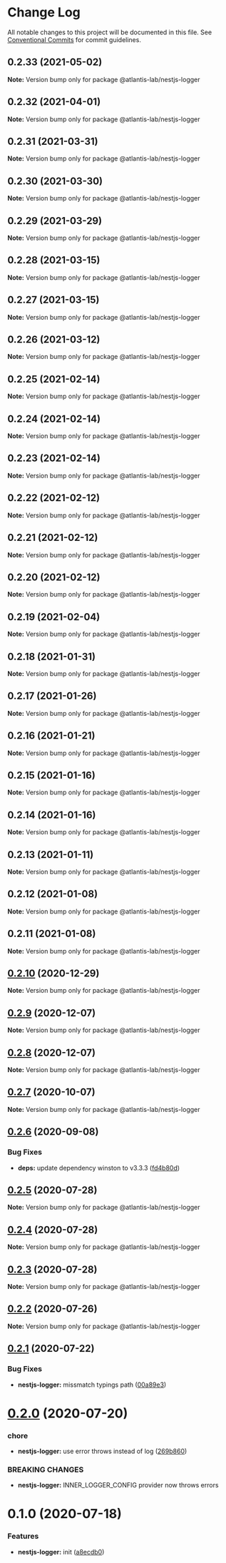 # Change Log

All notable changes to this project will be documented in this file.
See [Conventional Commits](https://conventionalcommits.org) for commit guidelines.

## 0.2.33 (2021-05-02)

**Note:** Version bump only for package @atlantis-lab/nestjs-logger





## 0.2.32 (2021-04-01)

**Note:** Version bump only for package @atlantis-lab/nestjs-logger





## 0.2.31 (2021-03-31)

**Note:** Version bump only for package @atlantis-lab/nestjs-logger





## 0.2.30 (2021-03-30)

**Note:** Version bump only for package @atlantis-lab/nestjs-logger





## 0.2.29 (2021-03-29)

**Note:** Version bump only for package @atlantis-lab/nestjs-logger





## 0.2.28 (2021-03-15)

**Note:** Version bump only for package @atlantis-lab/nestjs-logger

## 0.2.27 (2021-03-15)

**Note:** Version bump only for package @atlantis-lab/nestjs-logger

## 0.2.26 (2021-03-12)

**Note:** Version bump only for package @atlantis-lab/nestjs-logger

## 0.2.25 (2021-02-14)

**Note:** Version bump only for package @atlantis-lab/nestjs-logger

## 0.2.24 (2021-02-14)

**Note:** Version bump only for package @atlantis-lab/nestjs-logger

## 0.2.23 (2021-02-14)

**Note:** Version bump only for package @atlantis-lab/nestjs-logger

## 0.2.22 (2021-02-12)

**Note:** Version bump only for package @atlantis-lab/nestjs-logger

## 0.2.21 (2021-02-12)

**Note:** Version bump only for package @atlantis-lab/nestjs-logger

## 0.2.20 (2021-02-12)

**Note:** Version bump only for package @atlantis-lab/nestjs-logger

## 0.2.19 (2021-02-04)

**Note:** Version bump only for package @atlantis-lab/nestjs-logger

## 0.2.18 (2021-01-31)

**Note:** Version bump only for package @atlantis-lab/nestjs-logger

## 0.2.17 (2021-01-26)

**Note:** Version bump only for package @atlantis-lab/nestjs-logger

## 0.2.16 (2021-01-21)

**Note:** Version bump only for package @atlantis-lab/nestjs-logger

## 0.2.15 (2021-01-16)

**Note:** Version bump only for package @atlantis-lab/nestjs-logger

## 0.2.14 (2021-01-16)

**Note:** Version bump only for package @atlantis-lab/nestjs-logger

## 0.2.13 (2021-01-11)

**Note:** Version bump only for package @atlantis-lab/nestjs-logger

## 0.2.12 (2021-01-08)

**Note:** Version bump only for package @atlantis-lab/nestjs-logger

## 0.2.11 (2021-01-08)

**Note:** Version bump only for package @atlantis-lab/nestjs-logger

## [0.2.10](https://github.com/Atlantis-Lab/nestjs/compare/@atlantis-lab/nestjs-logger@0.2.9...@atlantis-lab/nestjs-logger@0.2.10) (2020-12-29)

**Note:** Version bump only for package @atlantis-lab/nestjs-logger

## [0.2.9](https://github.com/Atlantis-Lab/nestjs/compare/@atlantis-lab/nestjs-logger@0.2.8...@atlantis-lab/nestjs-logger@0.2.9) (2020-12-07)

**Note:** Version bump only for package @atlantis-lab/nestjs-logger

## [0.2.8](https://github.com/Atlantis-Lab/nestjs/compare/@atlantis-lab/nestjs-logger@0.2.7...@atlantis-lab/nestjs-logger@0.2.8) (2020-12-07)

**Note:** Version bump only for package @atlantis-lab/nestjs-logger

## [0.2.7](https://github.com/Atlantis-Lab/nestjs/compare/@atlantis-lab/nestjs-logger@0.2.6...@atlantis-lab/nestjs-logger@0.2.7) (2020-10-07)

**Note:** Version bump only for package @atlantis-lab/nestjs-logger

## [0.2.6](https://github.com/Atlantis-Lab/nestjs/compare/@atlantis-lab/nestjs-logger@0.2.5...@atlantis-lab/nestjs-logger@0.2.6) (2020-09-08)

### Bug Fixes

- **deps:** update dependency winston to v3.3.3 ([fd4b80d](https://github.com/Atlantis-Lab/nestjs/commit/fd4b80d5f7c66f00caa73529c55bde5a24ffa251))

## [0.2.5](https://github.com/Atlantis-Lab/nestjs/compare/@atlantis-lab/nestjs-logger@0.2.4...@atlantis-lab/nestjs-logger@0.2.5) (2020-07-28)

**Note:** Version bump only for package @atlantis-lab/nestjs-logger

## [0.2.4](https://github.com/Atlantis-Lab/nestjs/compare/@atlantis-lab/nestjs-logger@0.2.3...@atlantis-lab/nestjs-logger@0.2.4) (2020-07-28)

**Note:** Version bump only for package @atlantis-lab/nestjs-logger

## [0.2.3](https://github.com/Atlantis-Lab/nestjs/compare/@atlantis-lab/nestjs-logger@0.2.2...@atlantis-lab/nestjs-logger@0.2.3) (2020-07-28)

**Note:** Version bump only for package @atlantis-lab/nestjs-logger

## [0.2.2](https://github.com/Atlantis-Lab/nestjs/compare/@atlantis-lab/nestjs-logger@0.2.1...@atlantis-lab/nestjs-logger@0.2.2) (2020-07-26)

**Note:** Version bump only for package @atlantis-lab/nestjs-logger

## [0.2.1](https://github.com/Atlantis-Lab/nestjs/compare/@atlantis-lab/nestjs-logger@0.2.0...@atlantis-lab/nestjs-logger@0.2.1) (2020-07-22)

### Bug Fixes

- **nestjs-logger:** missmatch typings path ([00a89e3](https://github.com/Atlantis-Lab/nestjs/commit/00a89e3ef171ddcea2a5d229fad2b3bc128576fa))

# [0.2.0](https://github.com/Atlantis-Lab/nestjs/compare/@atlantis-lab/nestjs-logger@0.1.0...@atlantis-lab/nestjs-logger@0.2.0) (2020-07-20)

### chore

- **nestjs-logger:** use error throws instead of log ([269b860](https://github.com/Atlantis-Lab/nestjs/commit/269b860ea5354ce42aadf03e63d635911c60f427))

### BREAKING CHANGES

- **nestjs-logger:** INNER_LOGGER_CONFIG provider now throws errors

# 0.1.0 (2020-07-18)

### Features

- **nestjs-logger:** init ([a8ecdb0](https://github.com/Atlantis-Lab/nestjs/commit/a8ecdb0712f9cd5c86b5d7378a3f635c4598a0ae))
